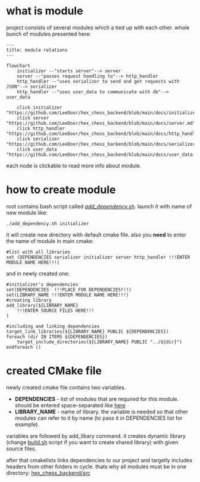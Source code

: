# what is module
project consists of several modules which a tied up with each other. whole bunch of modules presented here:

```mermaid
---
title: module relations
---

flowchart 
    initializer --"starts server"--> server
    server --"passes request handling to"--> http_handler
    http_handler --"uses serializer to send and get requests with JSON"--> serializer
    http_handler --"uses user_data to communicate with db"--> user_data

    click initializer "https://github.com/LeeDoor/hex_chess_backend/blob/main/docs/initializer.md"
    click server "https://github.com/LeeDoor/hex_chess_backend/blob/main/docs/server.md"
    click http_handler "https://github.com/LeeDoor/hex_chess_backend/blob/main/docs/http_handler.md"
    click serializer "https://github.com/LeeDoor/hex_chess_backend/blob/main/docs/serializer.md"
    click user_data "https://github.com/LeeDoor/hex_chess_backend/blob/main/docs/user_data.md"
```

each node is clickable to read more info about module.

# how to create module
root contains bash script called [*add_dependency.sh*](https://github.com/LeeDoor/hex_chess_backend/blob/main/add_dependency.sh). launch it with name of new module like:
```
./add_dependency.sh initializer
```
it will create new directory with default cmake file. also you **need** to enter the name of module in main cmake:
```
#list with all libraries
set (DEPENDENCIES serializer initializer server http_handler !!!ENTER MODULE NAME HERE!!!)
```
and in newly created one:
```
#initializer's dependencies
set(DEPENDENCIES  !!!PLACE FOR DEPENDENCIES!!!)
set(LIBRARY_NAME !!!ENTER MODULE NAME HERE!!!)
#creating library
add_library(${LIBRARY_NAME}
    !!!ENTER SOURCE FILES HERE!!!
)

#including and linking dependencies
target_link_libraries(${LIBRARY_NAME} PUBLIC ${DEPENDENCIES})
foreach (dir IN ITEMS ${DEPENDENCIES})
    target_include_directories(${LIBRARY_NAME} PUBLIC "../${dir}")
endforeach ()
```

# created CMake file
newly created cmake file contains two variables.
* **DEPENDENCIES** - list of modules that are required for this module. should be entered space-separated like [here](https://github.com/LeeDoor/hex_chess_backend/blob/main/src/server/CMakeLists.txt)
* **LIBRARY_NAME** - name of library. the variable is needed so that other modules can refer to it by name (to pass it in DEPENDENCIES list for example).

variables are followed by add_libary command. it creates dynamic library (change [build.sh](https://github.com/LeeDoor/hex_chess_backend/blob/main/build.sh) script if you want to create shared library) with given source files.

after that cmakelists links dependencies to our project and targetly includes headers from other folders in cycle. thats why all modules must be in one directory: [hex_chess_backend/src](https://github.com/LeeDoor/hex_chess_backend/tree/main/src)
